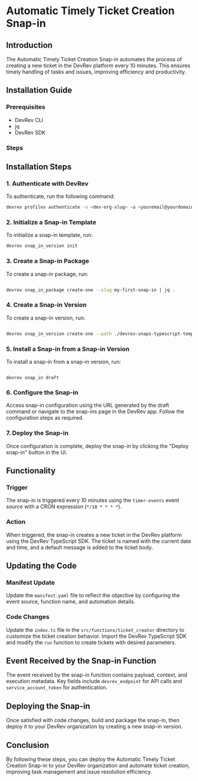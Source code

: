 # Automatic Timely Ticket Creation Snap-in

## Introduction

The Automatic Timely Ticket Creation Snap-in automates the process of creating a new ticket in the DevRev platform every 10 minutes. This ensures timely handling of tasks and issues, improving efficiency and productivity.

## Installation Guide

### Prerequisites
- DevRev CLI
- jq
- DevRev SDK

### Steps
## Installation Steps

### 1. Authenticate with DevRev

To authenticate, run the following command:

```bash
devrev profiles authenticate -o <dev-org-slug> -u <youremail@yourdomain.com>
```
### 2. Initialize a Snap-in Template
To initialize a snap-in template, run:

```bash
devrev snap_in_version init
```
### 3. Create a Snap-in Package
To create a snap-in package, run:

```bash

devrev snap_in_package create-one --slug my-first-snap-in | jq .
```
### 4. Create a Snap-in Version
To create a snap-in version, run:

```bash

devrev snap_in_version create-one --path ./devrev-snaps-typescript-template | jq .

```

### 5. Install a Snap-in from a Snap-in Version
To install a snap-in from a snap-in version, run:

```

devrev snap_in draft
```
### 6. Configure the Snap-in
Access snap-in configuration using the URL generated by the draft command or navigate to the snap-ins page in the DevRev app. Follow the configuration steps as required.

### 7. Deploy the Snap-in
Once configuration is complete, deploy the snap-in by clicking the "Deploy snap-in" button in the UI.

## Functionality

### Trigger
The snap-in is triggered every 10 minutes using the `timer-events` event source with a CRON expression (`*/10 * * * *`).

### Action
When triggered, the snap-in creates a new ticket in the DevRev platform using the DevRev TypeScript SDK. The ticket is named with the current date and time, and a default message is added to the ticket body.

## Updating the Code

### Manifest Update
Update the `manifest.yaml` file to reflect the objective by configuring the event source, function name, and automation details.

### Code Changes
Update the `index.ts` file in the `src/functions/ticket_creator` directory to customize the ticket creation behavior. Import the DevRev TypeScript SDK and modify the `run` function to create tickets with desired parameters.

## Event Received by the Snap-in Function

The event received by the snap-in function contains payload, context, and execution metadata. Key fields include `devrev_endpoint` for API calls and `service_account_token` for authentication.

## Deploying the Snap-in

Once satisfied with code changes, build and package the snap-in, then deploy it to your DevRev organization by creating a new snap-in version.

## Conclusion

By following these steps, you can deploy the Automatic Timely Ticket Creation Snap-in to your DevRev organization and automate ticket creation, improving task management and issue resolution efficiency.



